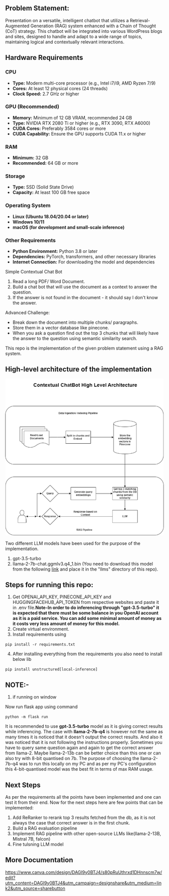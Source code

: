 ## Problem Statement:
Presentation on a versatile, intelligent chatbot that utilizes a Retrieval-Augmented Generation (RAG) system enhanced with a Chain of Thought (CoT) strategy. This chatbot will be integrated into various WordPress blogs and sites, designed to handle and adapt to a wide range of topics, maintaining logical and contextually relevant interactions.


## Hardware Requirements

### CPU
- **Type:** Modern multi-core processor (e.g., Intel i7/i9, AMD Ryzen 7/9)
- **Cores:** At least 12 physical cores (24 threads)
- **Clock Speed:** 2.7 GHz or higher

### GPU (Recommended)
- **Memory:** Minimum of 12 GB VRAM,  recommended 24 GB
- **Type:** NVIDIA RTX 2080 Ti or higher (e.g., RTX 3090, RTX A6000)
- **CUDA Cores:** Preferably 3584 cores or more
- **CUDA Capability:** Ensure the GPU supports CUDA 11.x or higher

### RAM
- **Minimum:** 32 GB
- **Recommended:** 64 GB or more

### Storage
- **Type:** SSD (Solid State Drive)
- **Capacity:** At least 100 GB free space

### Operating System
- **Linux (Ubuntu 18.04/20.04 or later)**
- **Windows 10/11**
- **macOS (for development and small-scale inference)**

### Other Requirements
- **Python Environment:** Python 3.8 or later
- **Dependencies:** PyTorch, transformers, and other necessary libraries
- **Internet Connection:** For downloading the model and dependencies

Simple Contextual Chat Bot
1. Read a long PDF/ Word Document. 
2. Build a chat bot that will use the document as a context to answer the question. 
3. If the answer is not found in the document - it should say I don't know the answer. 

Advanced Challenge:
- Break down the document into multiple chunks/ paragraphs. 
- Store them in a vector database like pinecone.  
- When you ask a question find out the top 3 chunks that will likely have the answer to the question using semantic similarity search. 

This repo is the implementation of the given problem statement using a RAG system. 
## High-level architecture of the implementation
![](Contextual_Chatbot.drawio.png)

Two different LLM models have been used for the purpose of the implementation.
1. gpt-3.5-turbo
2. llama-2-7b-chat.ggmlv3.q4_1.bin (You need to download this model from the following [link](https://huggingface.co/TheBloke/Llama-2-7B-Chat-GGML/tree/main) 
and place it in the "llms" directory of this repo).

## Steps for running this repo:
1. Get OPENAI_API_KEY, PINECONE_API_KEY and HUGGINGFACEHUB_API_TOKEN from respective websites and paste it in .env file.**Note-In order to do inferencing through "gpt-3.5-turbo" it is expected that there must be some balance in you OpenAI account as 
it is a paid service. You can add some minimal amount of money as it costs very less amount of money for this model.**
2. Create virtual environment. 
3. Install requirements using

``pip install -r requirements.txt``

4. After installing everything from the requirements you also need to install below lib

``pip install unstructured[local-inference]``

## NOTE:- 
1. if running on window 

Now run flask app using command 

``python -m flask run``

It is recommended to use **gpt-3.5-turbo** model as it is giving correct results while inferencing. 
The case with **llama-2-7b-q4** is however not the same as many times it is noticed that it doesn't output the 
correct results. And also it was noticed that it is not following the instructions properly. Sometimes you have 
to query same question again and again to get the correct answer from llama-2. 
Maybe llama-2-13b can be better choice than this one or can also try with 8-bit quantised on 7b. 
The purpose of choosing the llama-2-7b-q4 was to run this locally on my PC and 
as per my PC's configuration this 4-bit-quantised model was the best fit in terms of max RAM usage.

## Next Steps
As per the requirements all the points have been implemented and one can test it from their end. Now for the next steps
here are few points that can be implemented:
1. Add ReRanker to rerank top 3 results fetched from the db, as it is not always the case that correct answer is in the first chunk.
2. Build a RAG evaluation pipeline
3. Implement RAG pipeline with other open-source LLMs like(llama-2-13B, Mistral 7B, falcon)
4. Fine tulsning LLM model


## More Documentation

https://www.canva.com/design/DAGI9y0BTJ4/s80pRuUthrxd1DHnnscm7w/edit?utm_content=DAGI9y0BTJ4&utm_campaign=designshare&utm_medium=link2&utm_source=sharebutton
